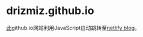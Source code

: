 # drizmiz.github.io

[此](https://drizmiz.github.io/ "github.io")github.io网站利用JavaScript自动跳转至[netlify blog](https://driz.netlify.app/ "netlify.app")。
